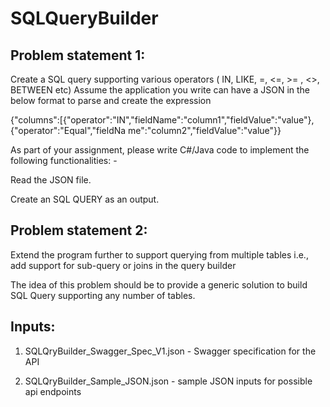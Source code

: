 # SQLQueryBuilder

## Problem statement 1: 

Create a SQL query supporting various operators ( IN, LIKE, =, <=, >= , <>, BETWEEN etc) Assume the application you write can have a JSON in the below format to parse and create the expression 

{"columns":[{"operator":"IN","fieldName":"column1","fieldValue":"value"},{"operator":"Equal","fieldNa me":"column2","fieldValue":"value"}} 

As part of your assignment, please write C#/Java code to implement the following functionalities: - 

Read the JSON file.

Create an SQL QUERY as an output. 

## Problem statement 2: 

Extend the program further to support querying from multiple tables i.e., add support for sub-query or joins in the query builder

The idea of this problem should be to provide a generic solution to build SQL Query supporting any number of tables.

## Inputs:

1. SQLQryBuilder_Swagger_Spec_V1.json - Swagger specification for the API

2. SQLQryBuilder_Sample_JSON.json - sample JSON inputs for possible api endpoints
